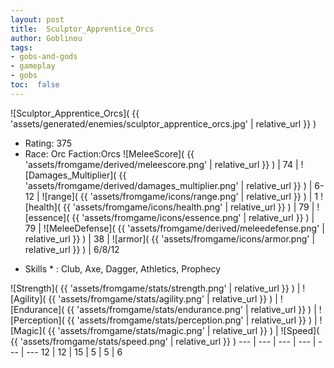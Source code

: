 ```yaml
---
layout: post
title:  Sculptor_Apprentice_Orcs
author: Goblinou
tags:
- gobs-and-gods
- gameplay
- gobs
toc:  false
---
```


![Sculptor_Apprentice_Orcs]( {{ 'assets/generated/enemies/sculptor_apprentice_orcs.jpg' | relative_url }} )
- Rating: 375
- Race: Orc  Faction:Orcs
![MeleeScore]( {{ 'assets/fromgame/derived/meleescore.png' | relative_url }} ) | 74 | ![Damages_Multiplier]( {{ 'assets/fromgame/derived/damages_multiplier.png' | relative_url }} ) | 6-12 | ![range]( {{ 'assets/fromgame/icons/range.png' | relative_url }} ) | 1
![health]( {{ 'assets/fromgame/icons/health.png' | relative_url }} ) | 79 | ![essence]( {{ 'assets/fromgame/icons/essence.png' | relative_url }} ) | 79 | ![MeleeDefense]( {{ 'assets/fromgame/derived/meleedefense.png' | relative_url }} ) | 38 | ![armor]( {{ 'assets/fromgame/icons/armor.png' | relative_url }} ) | 6/8/12
* Skills * : Club, Axe, Dagger, Athletics, Prophecy

![Strength]( {{ 'assets/fromgame/stats/strength.png' | relative_url }} ) | ![Agility]( {{ 'assets/fromgame/stats/agility.png' | relative_url }} ) | ![Endurance]( {{ 'assets/fromgame/stats/endurance.png' | relative_url }} ) | ![Perception]( {{ 'assets/fromgame/stats/perception.png' | relative_url }} ) | ![Magic]( {{ 'assets/fromgame/stats/magic.png' | relative_url }} ) | ![Speed]( {{ 'assets/fromgame/stats/speed.png' | relative_url }} )
--- | --- | --- | --- | --- | ---
12 | 12 | 15 | 5 | 5 | 6
